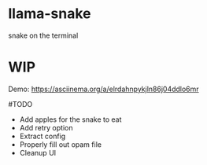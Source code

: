 # llama-snake
snake on the terminal

# WIP
Demo: https://asciinema.org/a/elrdahnpykjln86j04ddlo6mr

#TODO

* Add apples for the snake to eat
* Add retry option
* Extract config
* Properly fill out opam file
* Cleanup UI
